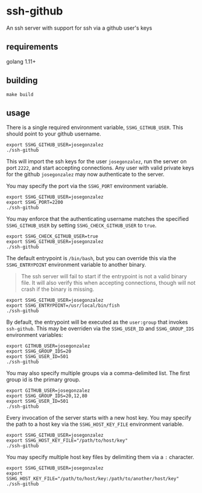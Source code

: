 # ssh-github

An ssh server with support for ssh via a github user's keys

## requirements

golang 1.11+

## building

```shell
make build
```

## usage

There is a single required environment variable, `SSHG_GITHUB_USER`. This should point to your github username.

```shell
export SSHG_GITHUB_USER=josegonzalez
./ssh-github
```

This will import the ssh keys for the user `josegonzalez`, run the server on port `2222`, and start accepting connections. Any user with valid private keys for the github `josegonzalez` may now authenticate to the server.

You may specify the port via the `SSHG_PORT` environment variable.

```shell
export SSHG_GITHUB_USER=josegonzalez
export SSHG_PORT=2200
./ssh-github
```

You may enforce that the authenticating username matches the specified `SSHG_GITHUB_USER` by setting `SSHG_CHECK_GITHUB_USER` to `true`.

```shell
export SSHG_CHECK_GITHUB_USER=true
export SSHG_GITHUB_USER=josegonzalez
./ssh-github
```

The default entrypoint is `/bin/bash`, but you can override this via the `SSHG_ENTRYPOINT` environment variable to another binary. 

> The ssh server will fail to start if the entrypoint is not a valid binary file. It will also verify this when accepting connections, though will not crash if the binary is missing.

```shell
export SSHG_GITHUB_USER=josegonzalez
export SSHG_ENTRYPOINT=/usr/local/bin/fish
./ssh-github
```

By default, the entrypoint will be executed as the `user:group` that invokes `ssh-github`. This may be overriden via the `SSHG_USER_ID` and `SSHG_GROUP_IDS` environment variables:

```shell
export GITHUB_USER=josegonzalez
export SSHG_GROUP_IDS=20
export SSHG_USER_ID=501
./ssh-github
```

You may also specify multiple groups via a comma-delimited list. The first group id is the primary group.

```shell
export GITHUB_USER=josegonzalez
export SSHG_GROUP_IDS=20,12,80
export SSHG_USER_ID=501
./ssh-github
```

Every invocation of the server starts with a new host key. You may specify the path to a host key via the `SSHG_HOST_KEY_FILE` environment variable.

```shell
export SSHG_GITHUB_USER=josegonzalez
export SSHG_HOST_KEY_FILE="/path/to/host/key"
./ssh-github
```

You may specify multiple host key files by delimiting them via a `:` character.

```shell
export SSHG_GITHUB_USER=josegonzalez
export SSHG_HOST_KEY_FILE="/path/to/host/key:/path/to/another/host/key"
./ssh-github
```
